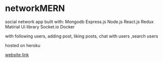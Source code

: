 # networkMERN
social network app built with: 
Mongodb
Express.js
Node.js
React.js
Redux
Matirial Ui library
Socket.io
Docker

with following users, adding post, liking posts, chat with users ,search users 


hosted on heroku 

[website link](https://network-taky.herokuapp.com)

 
